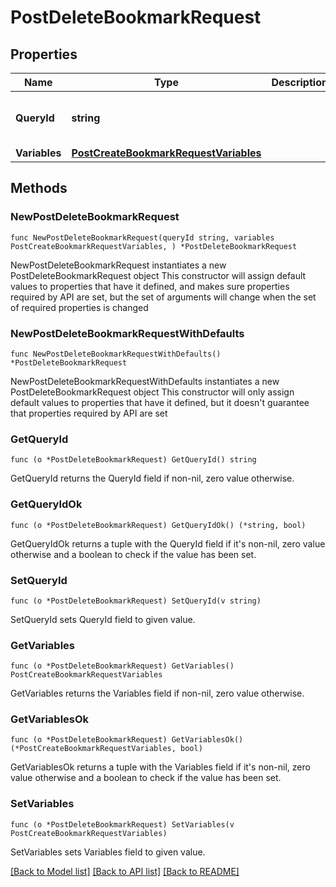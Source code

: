 # PostDeleteBookmarkRequest

## Properties

Name | Type | Description | Notes
------------ | ------------- | ------------- | -------------
**QueryId** | **string** |  | [default to "Wlmlj2-xzyS1GN3a6cj-mQ"]
**Variables** | [**PostCreateBookmarkRequestVariables**](PostCreateBookmarkRequestVariables.md) |  | 

## Methods

### NewPostDeleteBookmarkRequest

`func NewPostDeleteBookmarkRequest(queryId string, variables PostCreateBookmarkRequestVariables, ) *PostDeleteBookmarkRequest`

NewPostDeleteBookmarkRequest instantiates a new PostDeleteBookmarkRequest object
This constructor will assign default values to properties that have it defined,
and makes sure properties required by API are set, but the set of arguments
will change when the set of required properties is changed

### NewPostDeleteBookmarkRequestWithDefaults

`func NewPostDeleteBookmarkRequestWithDefaults() *PostDeleteBookmarkRequest`

NewPostDeleteBookmarkRequestWithDefaults instantiates a new PostDeleteBookmarkRequest object
This constructor will only assign default values to properties that have it defined,
but it doesn't guarantee that properties required by API are set

### GetQueryId

`func (o *PostDeleteBookmarkRequest) GetQueryId() string`

GetQueryId returns the QueryId field if non-nil, zero value otherwise.

### GetQueryIdOk

`func (o *PostDeleteBookmarkRequest) GetQueryIdOk() (*string, bool)`

GetQueryIdOk returns a tuple with the QueryId field if it's non-nil, zero value otherwise
and a boolean to check if the value has been set.

### SetQueryId

`func (o *PostDeleteBookmarkRequest) SetQueryId(v string)`

SetQueryId sets QueryId field to given value.


### GetVariables

`func (o *PostDeleteBookmarkRequest) GetVariables() PostCreateBookmarkRequestVariables`

GetVariables returns the Variables field if non-nil, zero value otherwise.

### GetVariablesOk

`func (o *PostDeleteBookmarkRequest) GetVariablesOk() (*PostCreateBookmarkRequestVariables, bool)`

GetVariablesOk returns a tuple with the Variables field if it's non-nil, zero value otherwise
and a boolean to check if the value has been set.

### SetVariables

`func (o *PostDeleteBookmarkRequest) SetVariables(v PostCreateBookmarkRequestVariables)`

SetVariables sets Variables field to given value.



[[Back to Model list]](../README.md#documentation-for-models) [[Back to API list]](../README.md#documentation-for-api-endpoints) [[Back to README]](../README.md)


